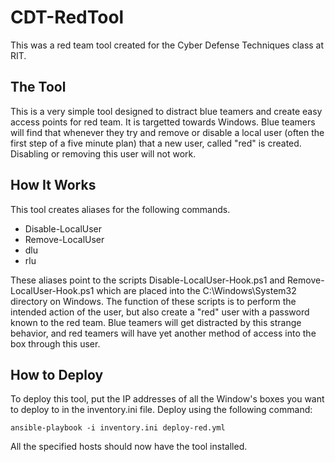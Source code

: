 # CDT-RedTool

This was a red team tool created for the Cyber Defense Techniques class at RIT.

## The Tool

This is a very simple tool designed to distract blue teamers and create easy access points for red team. It is targetted towards Windows. Blue teamers will find that whenever they try and remove or disable a local user (often the first step of a five minute plan) that a new user, called "red" is created. Disabling or removing this user will not work.

## How It Works

This tool creates aliases for the following commands.
* Disable-LocalUser
* Remove-LocalUser
* dlu
* rlu

These aliases point to the scripts Disable-LocalUser-Hook.ps1 and Remove-LocalUser-Hook.ps1 which are placed into the C:\Windows\System32 directory on Windows. The function of these scripts is to perform the intended action of the user, but also create a "red" user with a password known to the red team. Blue teamers will get distracted by this strange behavior, and red teamers will have yet another method of access into the box through this user.

## How to Deploy

To deploy this tool, put the IP addresses of all the Window's boxes you want to deploy to in the inventory.ini file. Deploy using the following command:

```ansible-playbook -i inventory.ini deploy-red.yml```

All the specified hosts should now have the tool installed.
